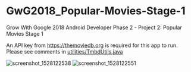 # GwG2018_Popular-Movies-Stage-1
Grow With Google 2018 Android Developer Phase 2 - Project 2: Popular Movies Stage 1 

An API key from https://themoviedb.org is required for this app to run. Please see comments in [utilities/TmbdUtils.java](https://github.com/mkillewald/GwG2018_Popular-Movies-Stage-1/blob/master/app/src/main/java/com/udacity/popularmovies/utilities/TmdbUtils.java)

![screenshot_1528122538](https://user-images.githubusercontent.com/5949433/40923680-7226a1ae-67e3-11e8-823c-6de2d59308e7.png) ![screenshot_1528122551](https://user-images.githubusercontent.com/5949433/40923723-9360f428-67e3-11e8-82f0-8d425d938115.png)


